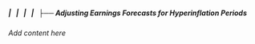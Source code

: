 ##### |   |   |   |   ├── Adjusting Earnings Forecasts for Hyperinflation Periods

*Add content here*